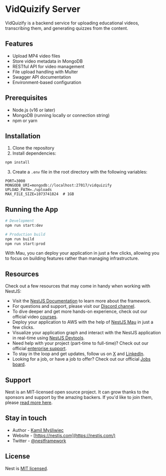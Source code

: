 # VidQuizify Server

VidQuizify is a backend service for uploading educational videos, transcribing them, and generating quizzes from the content.

## Features

- Upload MP4 video files
- Store video metadata in MongoDB
- RESTful API for video management
- File upload handling with Multer
- Swagger API documentation
- Environment-based configuration

## Prerequisites

- Node.js (v16 or later)
- MongoDB (running locally or connection string)
- npm or yarn

## Installation

1. Clone the repository
2. Install dependencies:

```bash
npm install
```

3. Create a `.env` file in the root directory with the following variables:

```env
PORT=3000
MONGODB_URI=mongodb://localhost:27017/vidquizify
UPLOAD_PATH=./uploads
MAX_FILE_SIZE=1073741824  # 1GB
```

## Running the App

```bash
# Development
npm run start:dev

# Production build
npm run build
npm run start:prod
```
With Mau, you can deploy your application in just a few clicks, allowing you to focus on building features rather than managing infrastructure.

## Resources

Check out a few resources that may come in handy when working with NestJS:

- Visit the [NestJS Documentation](https://docs.nestjs.com) to learn more about the framework.
- For questions and support, please visit our [Discord channel](https://discord.gg/G7Qnnhy).
- To dive deeper and get more hands-on experience, check out our official video [courses](https://courses.nestjs.com/).
- Deploy your application to AWS with the help of [NestJS Mau](https://mau.nestjs.com) in just a few clicks.
- Visualize your application graph and interact with the NestJS application in real-time using [NestJS Devtools](https://devtools.nestjs.com).
- Need help with your project (part-time to full-time)? Check out our official [enterprise support](https://enterprise.nestjs.com).
- To stay in the loop and get updates, follow us on [X](https://x.com/nestframework) and [LinkedIn](https://linkedin.com/company/nestjs).
- Looking for a job, or have a job to offer? Check out our official [Jobs board](https://jobs.nestjs.com).

## Support

Nest is an MIT-licensed open source project. It can grow thanks to the sponsors and support by the amazing backers. If you'd like to join them, please [read more here](https://docs.nestjs.com/support).

## Stay in touch

- Author - [Kamil Myśliwiec](https://twitter.com/kammysliwiec)
- Website - [https://nestjs.com](https://nestjs.com/)
- Twitter - [@nestframework](https://twitter.com/nestframework)

## License

Nest is [MIT licensed](https://github.com/nestjs/nest/blob/master/LICENSE).
